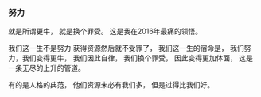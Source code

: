 ### 努力
就是所谓更牛，
就是换个罪受。
这是我在2016年最痛的领悟。

我们这一生不是努力
获得资源然后就不受罪了，
我们这一生的宿命是，
我们努力，我们变得更牛，
我们因此自律，
我们换个罪受，
因此变得更加体面，
这是一条无尽的上升的管道。

有的是人格的典范，
他们资源未必有我们多，
但是过得比我们好。